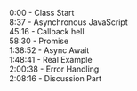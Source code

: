 0:00 - Class Start  
8:37 - Asynchronous JavaScript  
45:16 - Callback hell   
58:30 - Promise     
1:38:52 - Async Await   
1:48:41 - Real Example  
2:00:38 - Error Handling    
2:08:16 - Discussion Part   
